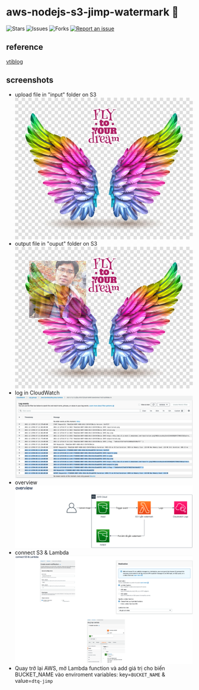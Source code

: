 # aws-nodejs-s3-jimp-watermark 🐳

![Stars](https://img.shields.io/github/stars/tquangdo/aws-nodejs-s3-jimp-watermark?color=f05340)
![Issues](https://img.shields.io/github/issues/tquangdo/aws-nodejs-s3-jimp-watermark?color=f05340)
![Forks](https://img.shields.io/github/forks/tquangdo/aws-nodejs-s3-jimp-watermark?color=f05340)
[![Report an issue](https://img.shields.io/badge/Support-Issues-green)](https://github.com/tquangdo/aws-nodejs-s3-jimp-watermark/issues/new)

## reference
[vtiblog](https://vtitech.vn/serverless-don-gian-gan-watermark-tu-dong-voi-lambda-s3-va-jimp-plugin/)

## screenshots
+ upload file in "input" folder on S3
![in](screenshots/in.jpeg)
+ output file in "ouput" folder on S3
![out](screenshots/out.jpeg)
+ log in CloudWatch
![log](screenshots/log.png)
+ overview
![overview](screenshots/overview.png)
+ connect S3 & Lambda
![s3&lambda](screenshots/s3&lambda.png)
+ Quay trở lại AWS, mở Lambda function và add giá trị cho biến BUCKET_NAME vào enviroment variables: key=`BUCKET_NAME` & value=`dtq-jimp`
